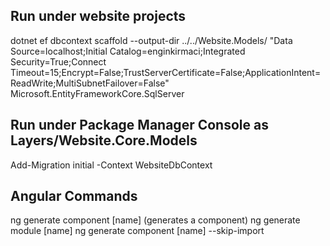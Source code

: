 Run under website projects
--------------------------
dotnet ef dbcontext scaffold --output-dir ../../Website.Models/ "Data Source=localhost;Initial Catalog=enginkirmaci;Integrated Security=True;Connect Timeout=15;Encrypt=False;TrustServerCertificate=False;ApplicationIntent=ReadWrite;MultiSubnetFailover=False" Microsoft.EntityFrameworkCore.SqlServer


Run under Package Manager Console as Layers/Website.Core.Models
--------------------------
Add-Migration initial -Context WebsiteDbContext

Angular Commands
--------------------------
ng generate component [name] (generates a component)
ng generate module [name]
ng generate component [name] --skip-import
